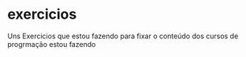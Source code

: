# exercicios
Uns Exercicios que estou fazendo para fixar o conteúdo dos cursos de progrmação estou fazendo
